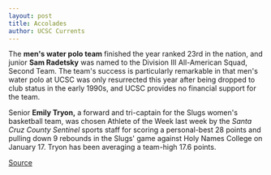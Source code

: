 ```yaml
---
layout: post
title: Accolades
author: UCSC Currents
---
```


The **men's water polo team** finished the year ranked 23rd in the nation, and junior **Sam Radetsky** was named to the Division III All-American Squad, Second Team. The team's success is particularly remarkable in that men's water polo at UCSC was only resurrected this year after being dropped to club status in the early 1990s, and UCSC provides no financial support for the team.

Senior **Emily Tryon,** a forward and tri-captain for the Slugs women's basketball team, was chosen Athlete of the Week last week by the _Santa Cruz County Sentinel_ sports staff for scoring a personal-best 28 points and pulling down 9 rebounds in the Slugs' game against Holy Names College on January 17. Tryon has been averaging a team-high 17.6 points.

[Source](http://www1.ucsc.edu/oncampus/currents/97-98/01-26/accolades.htm "Permalink to Accolades: 01-26-98")
